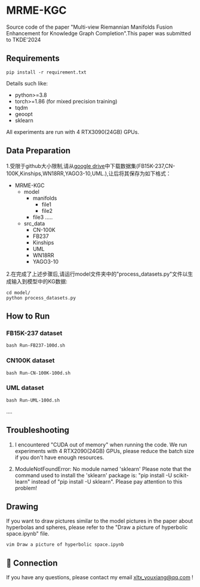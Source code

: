 # MRME-KGC
Source code of the paper "Multi-view Riemannian Manifolds Fusion Enhancement for Knowledge Graph Completion".This paper was submitted to TKDE'2024


## Requirements

```
pip install -r requirement.txt
```
Details such like:

* python>=3.8
* torch>=1.86 (for mixed precision training)
* tqdm
* geoopt
* sklearn

All experiments are run with 4 RTX3090(24GB) GPUs.

## Data Preparation
1.受限于github大小限制,请从[google drive](https://drive.google.com/drive/folders/1JR9KMjALZ_lJvp1oMQoi6XF4RYhRbCbF?usp=sharing)中下载数据集(FB15K-237,CN-100K,Kinships,WN18RR,YAGO3-10,UML.),让后将其保存为如下格式：
- MRME-KGC
    - model
        - manifolds
            - file1
            - file2
        - file3
        .....
    - src_data
        - CN-100K
        - FB237
        - Kinships
        - UML
        - WN18RR
	    - YAGO3-10

2.在完成了上述步骤后,请运行model文件夹中的"process_datasets.py"文件以生成输入到模型中的KG数据:
```
cd model/
python process_datasets.py
```
## How to Run
### FB15K-237 dataset
```
bash Run-FB237-100d.sh
```
### CN100K dataset
```
bash Run-CN-100K-100d.sh
```

### UML dataset
```
bash Run-UML-100d.sh
```
....
## Troubleshooting
1. I encountered "CUDA out of memory" when running the code.
We run experiments with 4 RTX2090(24GB) GPUs, please reduce the batch size if you don't have enough resources.

2. ModuleNotFoundError: No module named 'sklearn'
Please note that the command used to install the 'sklearn' package is: "pip install -U scikit-learn" instead of "pip install -U sklearn". Please pay attention to this problem!

## Drawing
If you want to draw pictures similar to the model pictures in the paper about hyperbolas and spheres, please refer to the "Draw a picture of hyperbolic space.ipynb" file.
```
vim Draw a picture of hyperbolic space.ipynb
```

## 🤝 Connection
If you have any questions, please contact my email <xltx_youxiang@qq.com> !